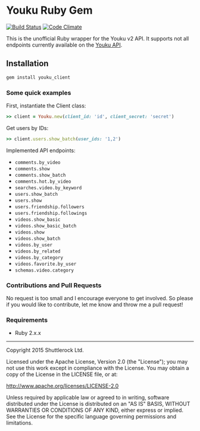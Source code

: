 # Youku Ruby Gem

[![Build Status](https://secure.travis-ci.org/Shuttlerock/youku_client.png)](http://travis-ci.org/Shuttlerock/youku_client)
[![Code Climate](https://codeclimate.com/github/Shuttlerock/youku_client/badges/gpa.svg)](https://codeclimate.com/github/Shuttlerock/youku_client)

This is the unofficial Ruby wrapper for the Youku v2 API. It supports not all
endpoints currently available on the [Youku API](http://open.youku.com/docs?id=0).

## Installation

``` bash
gem install youku_client
```

### Some quick examples

First, instantiate the Client class:

``` ruby
>> client = Youku.new(client_id: 'id', client_secret: 'secret')
```

Get users by IDs:

``` ruby
>> client.users.show_batch(user_ids: '1,2')
```

Implemented API endpoints:

- `comments.by_video`
- `comments.show`
- `comments.show_batch`
- `comments.hot.by_video`
- `searches.video.by_keyword`
- `users.show_batch`
- `users.show`
- `users.friendship.followers`
- `users.friendship.followings`
- `videos.show_basic`
- `videos.show_basic_batch`
- `videos.show`
- `videos.show_batch`
- `videos.by_user`
- `videos.by_related`
- `videos.by_category`
- `videos.favorite.by_user`
- `schemas.video.category`

### Contributions and Pull Requests

No request is too small and I encourage everyone to get involved. So please if
you would like to contribute, let me know and throw me a pull request!

### Requirements

* Ruby 2.x.x

---

Copyright 2015 Shuttlerock Ltd.

Licensed under the Apache License, Version 2.0 (the "License"); you may not
use this work except in compliance with the License. You may obtain a copy of
the License in the LICENSE file, or at:

http://www.apache.org/licenses/LICENSE-2.0

Unless required by applicable law or agreed to in writing, software
distributed under the License is distributed on an "AS IS" BASIS, WITHOUT
WARRANTIES OR CONDITIONS OF ANY KIND, either express or implied. See the
License for the specific language governing permissions and limitations.
